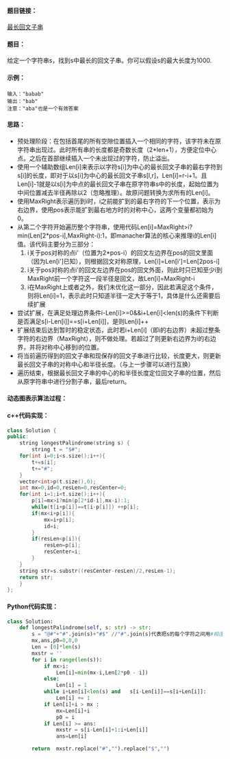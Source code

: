 #### 题目链接：

[最长回文子串](https://leetcode-cn.com/problems/longest-palindromic-substring/submissions/)

#### 题目：

给定一个字符串s，找到s中最长的回文子串。你可以假设s的最大长度为1000.

#### 示例：

```
输入："babab"
输出："bab"
注意："aba"也是一个有效答案
```

#### 思路：

- 预处理阶段：在包括首尾的所有空隙位置插入一个相同的字符，该字符未在原字符串出现过。此时所有串的长度都是奇数长度（2*len+1），方便定位中心点。之后在首部继续插入一个未出现过的字符，防止溢出。
- 使用一个辅助数组Len[i]来表示以字符s[i]为中心的最长回文子串的最右字符到s[i]的长度，即对于以s[i]为中心的最长回文子串s[l,r]，Len[i]=r-i+1。且Len[i]-1就是以s[i]为中点的最长回文子串在原字符串s中的长度，起始位置为中间位置减去半径再除以2（忽略推理）。故原问题转换为求所有的Len[i]。
- 使用MaxRight表示遍历到i时，i之前能扩到的最右字符的下一个位置，表示为右边界，使用pos表示能扩到最右地方时的对称中心，这两个变量都初始为0。
- 从第二个字符开始遍历整个字符串，使用代码Len[i]=MaxRight>i?min(Len[2*pos-i],MaxRight-i):1，即manacher算法的核心来推理i的Len[i]值。该代码主要分为三部分：
  1. i关于pos对称的点i'（位置为2*pos-i）的回文左边界在pos的回文里面（因为Len[i']已知），则根据回文对称原理，Len[i]=Len[i']=Len[2pos-i]
  2. i关于pos对称的点i'的回文左边界在pos的回文外面，则此时只已知至少i到MaxRight前一个字符这一段半径是回文，故Len[i]=MaxRight-i
  3. i在MaxRight上或者之外，我们未优化这一部分，因此若满足这个条件，则将Len[i]=1，表示此时只知道半径一定大于等于1，具体是什么还需要后续扩展
- 尝试扩展，在满足处理边界条件i-Len[i]>=0&&i+Len[i]<len(s)的条件下判断 是否满足s[i-Len[i]]==s[i+Len[i]]，是则Len[i]++
- 扩展结束后达到暂时的稳定状态，此时若i+Len[i]（即i的右边界）未超过整条字符的右边界（MaxRight），则不做处理。若超过了则更新右边界为i的右边界，并将对称中心移到i的位置。
- 将当前遍历得到的回文子串和现保存的回文子串进行比较，长度更大，则更新最长回文子串的对称中心和半径长度。（与上一步骤可以进行互换）
- 遍历结束，根据最长回文子串的中心的和半径长度定位回文子串的位置，然后从原字符串中进行分割子串，最后return。

#### 动态图表示算法过程：



#### c++代码实现：

```c++
class Solution {
public:
    string longestPalindrome(string s) {
        string t = "$#";
	for(int i=0;i<s.size();i++){
		t+=s[i];
		t+="#";
	}
	vector<int>p(t.size(),0);
	int mx=0,id=0,resLen=0,resCenter=0;
	for(int i=1;i<t.size();i++){
		p[i]=mx>i?min(p[2*id-i],mx-i):1;
		while(t[i+p[i]]==t[i-p[i]]) ++p[i];
		if(mx<i+p[i]){
			mx=i+p[i];
			id=i;
		}
		if(resLen<p[i]){
			resLen=p[i];
			resCenter=i;
		}
	}
	string str=s.substr((resCenter-resLen)/2,resLen-1);
	return str;
    }
};
```

#### Python代码实现：

```python
class Solution:
    def longestPalindrome(self, s: str) -> str:
        s = "@#"+"#".join(s)+"#$" //"#".join(s)代表把s的每个字符之间用#相连
        mx,ans,p0=0,0,0
        Len = [0]*len(s)
        mxstr = ''
        for i in range(len(s)):
            if mx>i:
                Len[i]=min(mx-i,Len[2*p0 - i])
            else:
                Len[i] = 1
            while i+Len[i]<len(s) and   s[i-Len[i]]==s[i+Len[i]]:
                Len[i] += 1
            if Len[i]+i > mx :
                mx=Len[i]+i
                p0 = i
            if Len[i] >= ans:
                mxstr = s[i-Len[i]+1:i+Len[i]] 
                ans=Len[i]

        return  mxstr.replace("#","").replace("$","")
```



